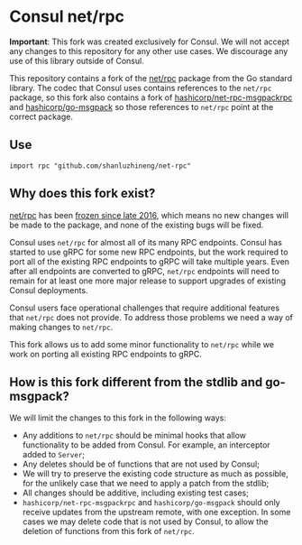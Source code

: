 # Consul net/rpc

**Important**: This fork was created exclusively for Consul. We will not accept
any changes to this repository for any other use cases. We discourage any use of this
library outside of Consul.


This repository contains a fork of the [net/rpc] package from the Go standard library.
The codec that Consul uses contains references to the `net/rpc` package, so this fork also contains
a fork of [hashicorp/net-rpc-msgpackrpc] and [hashicorp/go-msgpack] so those references
to `net/rpc` point at the correct package.

[net/rpc]: https://pkg.go.dev/net/rpc
[hashicorp/net-rpc-msgpackrpc]: https://github.com/hashicorp/net-rpc-msgpackrpc
[hashicorp/go-msgpack]: https://github.com/hashicorp/go-msgpack

## Use

`import rpc "github.com/shanluzhineng/net-rpc"`

## Why does this fork exist?

[net/rpc] has been [frozen since late 2016], which means no new changes will be made
to the package, and none of the existing bugs will be fixed.

Consul uses `net/rpc` for almost all of its many RPC endpoints. Consul has started to use
gRPC for some new RPC endpoints, but the work required to port all of the existing RPC
endpoints to gRPC will take multiple years. Even after all endpoints are converted to
gRPC, `net/rpc` endpoints will need to remain for at least one more major release to
support upgrades of existing Consul deployments.

Consul users face operational challenges that require additional features that `net/rpc`
does not provide. To address those problems we need a way of making changes to `net/rpc`.

This fork allows us to add some minor functionality to `net/rpc` while we work on porting
all existing RPC endpoints to gRPC.

[frozen since late 2016]: https://github.com/golang/go/issues/16844

## How is this fork different from the stdlib and go-msgpack?


We will limit the changes to this fork in the following ways:

* Any additions to `net/rpc` should be minimal hooks that allow functionality to be added
  from Consul. For example, an interceptor added to `Server`;
* Any deletes should be of functions that are not used by Consul;
* We will try to preserve the existing code structure as much as possible, for the unlikely
  case that we need to apply a patch from the stdlib;
* All changes should be additive, including existing test cases;
* `hashicorp/net-rpc-msgpackrpc` and `hashicorp/go-msgpack` should only receive updates
  from the upstream remote, with one exception. In some cases we may delete code that is
  not used by Consul, to allow the deletion of functions from this fork of `net/rpc`.
